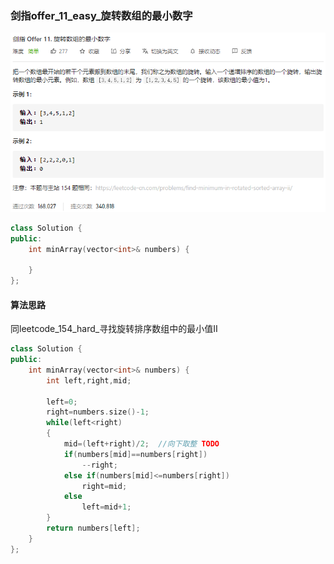 ### 剑指offer_11_easy_旋转数组的最小数字

![image-20210401102938404](剑指offer_11_easy_旋转数组的最小数字.assets/image-20210401102938404.png)

```c++
class Solution {
public:
    int minArray(vector<int>& numbers) {

    }
};
```

#### 算法思路

同leetcode_154_hard_寻找旋转排序数组中的最小值Ⅱ

```c++
class Solution {
public:
    int minArray(vector<int>& numbers) {
        int left,right,mid;

        left=0;
        right=numbers.size()-1;
        while(left<right)
        {
            mid=(left+right)/2;  //向下取整 TODO
            if(numbers[mid]==numbers[right])
                --right;
            else if(numbers[mid]<=numbers[right])
                right=mid;
            else
                left=mid+1;
        }
        return numbers[left];
    }
};
```

